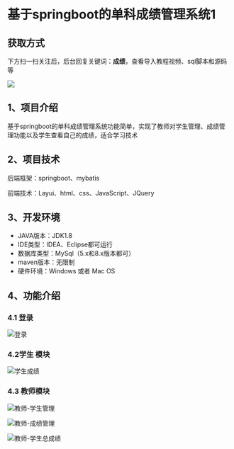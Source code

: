# 基于springboot的单科成绩管理系统1

## 获取方式

下方扫一扫关注后，后台回复关键词：**成绩**，查看导入教程视频、sql脚本和源码等

 ![](https://www.codeshop.fun/Typora-Images/202205281253739.png)

## 1、项目介绍

基于springboot的单科成绩管理系统功能简单，实现了教师对学生管理、成绩管理功能以及学生查看自己的成绩，适合学习技术


## 2、项目技术

后端框架：springboot、mybatis

前端技术：Layui、html、css、JavaScript、JQuery

## 3、开发环境

- JAVA版本：JDK1.8
- IDE类型：IDEA、Eclipse都可运行
- 数据库类型：MySql（5.x和8.x版本都可） 
- maven版本：无限制
- 硬件环境：Windows 或者 Mac OS


## 4、功能介绍

### 4.1 登录

![登录](https://www.codeshop.fun/Typora-Images/202208121057938.jpg)

### 4.2学生 模块

![学生成绩](https://www.codeshop.fun/Typora-Images/202208121058254.jpg)

### 4.3 教师模块

![教师-学生管理](https://www.codeshop.fun/Typora-Images/202208121058129.jpg)

![教师-成绩管理](https://www.codeshop.fun/Typora-Images/202208121058409.jpg)

![教师-学生总成绩](https://www.codeshop.fun/Typora-Images/202208121058530.jpg)

